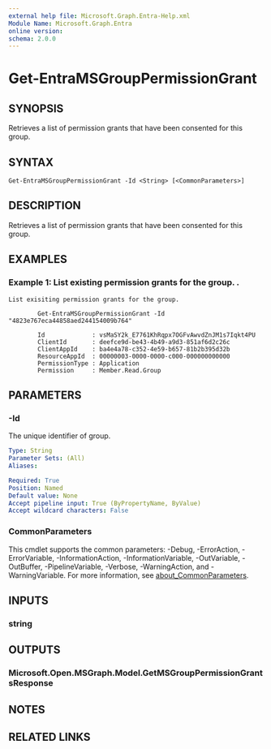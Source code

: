 ```yaml
---
external help file: Microsoft.Graph.Entra-Help.xml
Module Name: Microsoft.Graph.Entra
online version:
schema: 2.0.0
---
```


# Get-EntraMSGroupPermissionGrant

## SYNOPSIS
Retrieves a list of permission grants that have been consented for this group.

## SYNTAX

```
Get-EntraMSGroupPermissionGrant -Id <String> [<CommonParameters>]
```

## DESCRIPTION
Retrieves a list of permission grants that have been consented for this group.

## EXAMPLES

### Example 1: List existing permission grants for the group. .
```
List exisiting permission grants for the group.
		
		Get-EntraMSGroupPermissionGrant -Id "4823e767eca44858aed244154009b764" 

		Id             : vsMaSY2k_E7761KhRqpx7OGFvAwvdZnJM1s7Iqkt4PU
		ClientId       : deefce9d-be43-4b49-a9d3-851af6d2c26c
		ClientAppId    : ba4e4a78-c352-4e59-b657-81b2b395d32b
		ResourceAppId  : 00000003-0000-0000-c000-000000000000
		PermissionType : Application
		Permission     : Member.Read.Group
```

## PARAMETERS

### -Id
The unique identifier of group.

```yaml
Type: String
Parameter Sets: (All)
Aliases:

Required: True
Position: Named
Default value: None
Accept pipeline input: True (ByPropertyName, ByValue)
Accept wildcard characters: False
```

### CommonParameters
This cmdlet supports the common parameters: -Debug, -ErrorAction, -ErrorVariable, -InformationAction, -InformationVariable, -OutVariable, -OutBuffer, -PipelineVariable, -Verbose, -WarningAction, and -WarningVariable. For more information, see [about_CommonParameters](http://go.microsoft.com/fwlink/?LinkID=113216).

## INPUTS

### string
## OUTPUTS

### Microsoft.Open.MSGraph.Model.GetMSGroupPermissionGrantsResponse
## NOTES

## RELATED LINKS

